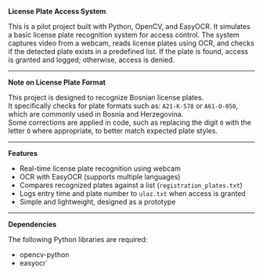 **License Plate Access System**

This is a pilot project built with Python, OpenCV, and EasyOCR. It simulates a basic license plate recognition system for access control. The system captures video from a webcam, reads license plates using OCR, and checks if the detected plate exists in a predefined list. If the plate is found, access is granted and logged; otherwise, access is denied.

---

**Note on License Plate Format**

This project is designed to recognize Bosnian license plates.  
It specifically checks for plate formats such as: `A21-K-578` or `A61-O-050`, which are commonly used in Bosnia and Herzegovina.  
Some corrections are applied in code, such as replacing the digit `0` with the letter `O` where appropriate, to better match expected plate styles.

---

**Features**

- Real-time license plate recognition using webcam
- OCR with EasyOCR (supports multiple languages)
- Compares recognized plates against a list (`registration_plates.txt`)
- Logs entry time and plate number to `ulaz.txt` when access is granted
- Simple and lightweight, designed as a prototype

---

**Dependencies**

The following Python libraries are required:

- opencv-python
- easyocr`
